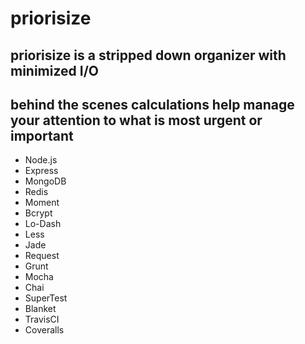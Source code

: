 priorisize
==========
priorisize is a stripped down organizer with minimized I/O 
---------------------
behind the scenes calculations help manage your attention to what is most urgent or important 
---------------------
- Node.js
- Express
- MongoDB
- Redis
- Moment
- Bcrypt
- Lo-Dash
- Less
- Jade
- Request
- Grunt
- Mocha
- Chai
- SuperTest
- Blanket
- TravisCI
- Coveralls
